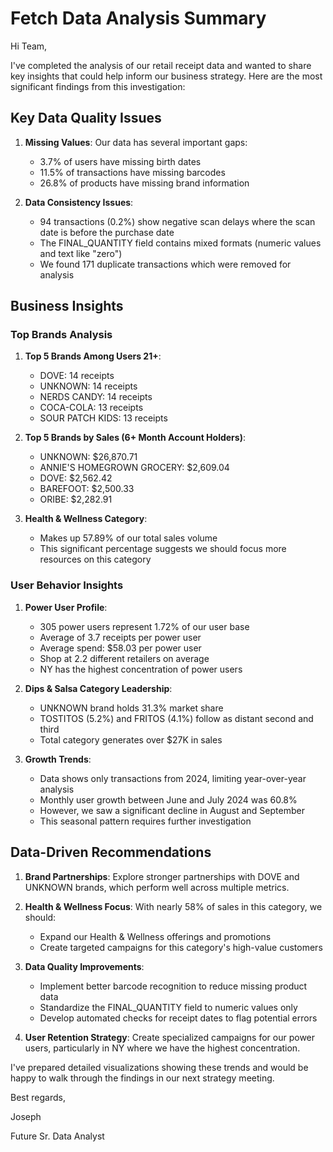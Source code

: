 # Fetch Data Analysis Summary

Hi Team,

I've completed the analysis of our retail receipt data and wanted to share key insights that could help inform our business strategy. Here are the most significant findings from this investigation:

## Key Data Quality Issues

1. **Missing Values**: Our data has several important gaps:
   - 3.7% of users have missing birth dates
   - 11.5% of transactions have missing barcodes
   - 26.8% of products have missing brand information

2. **Data Consistency Issues**:
   - 94 transactions (0.2%) show negative scan delays where the scan date is before the purchase date
   - The FINAL_QUANTITY field contains mixed formats (numeric values and text like "zero")
   - We found 171 duplicate transactions which were removed for analysis

## Business Insights

### Top Brands Analysis

1. **Top 5 Brands Among Users 21+**:
   - DOVE: 14 receipts
   - UNKNOWN: 14 receipts
   - NERDS CANDY: 14 receipts
   - COCA-COLA: 13 receipts
   - SOUR PATCH KIDS: 13 receipts

2. **Top 5 Brands by Sales (6+ Month Account Holders)**:
   - UNKNOWN: $26,870.71
   - ANNIE'S HOMEGROWN GROCERY: $2,609.04
   - DOVE: $2,562.42
   - BAREFOOT: $2,500.33
   - ORIBE: $2,282.91

3. **Health & Wellness Category**:
   - Makes up 57.89% of our total sales volume
   - This significant percentage suggests we should focus more resources on this category

### User Behavior Insights

1. **Power User Profile**:
   - 305 power users represent 1.72% of our user base
   - Average of 3.7 receipts per power user
   - Average spend: $58.03 per power user
   - Shop at 2.2 different retailers on average
   - NY has the highest concentration of power users

2. **Dips & Salsa Category Leadership**:
   - UNKNOWN brand holds 31.3% market share
   - TOSTITOS (5.2%) and FRITOS (4.1%) follow as distant second and third
   - Total category generates over $27K in sales

3. **Growth Trends**:
   - Data shows only transactions from 2024, limiting year-over-year analysis
   - Monthly user growth between June and July 2024 was 60.8%
   - However, we saw a significant decline in August and September
   - This seasonal pattern requires further investigation

## Data-Driven Recommendations

1. **Brand Partnerships**: Explore stronger partnerships with DOVE and UNKNOWN brands, which perform well across multiple metrics.

2. **Health & Wellness Focus**: With nearly 58% of sales in this category, we should:
   - Expand our Health & Wellness offerings and promotions
   - Create targeted campaigns for this category's high-value customers

3. **Data Quality Improvements**:
   - Implement better barcode recognition to reduce missing product data
   - Standardize the FINAL_QUANTITY field to numeric values only
   - Develop automated checks for receipt dates to flag potential errors

4. **User Retention Strategy**: Create specialized campaigns for our power users, particularly in NY where we have the highest concentration.

I've prepared detailed visualizations showing these trends and would be happy to walk through the findings in our next strategy meeting.


Best regards,

Joseph

Future Sr. Data Analyst
